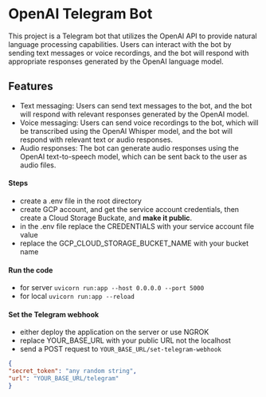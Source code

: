 

# OpenAI Telegram Bot

This project is a Telegram bot that utilizes the OpenAI API to provide natural language processing capabilities. Users can interact with the bot by sending text messages or voice recordings, and the bot will respond with appropriate responses generated by the OpenAI language model.

## Features

- Text messaging: Users can send text messages to the bot, and the bot will respond with relevant responses generated by the OpenAI model.
- Voice messaging: Users can send voice recordings to the bot, which will be transcribed using the OpenAI Whisper model, and the bot will respond with relevant text or audio responses.
- Audio responses: The bot can generate audio responses using the OpenAI text-to-speech model, which can be sent back to the user as audio files.




#### Steps
* create a .env file in the root directory
* create GCP account, and get the service account credentials, then create a Cloud Storage Buckate, and **make it public**.
* in the .env file replace the CREDENTIALS with your service account file value
* replace the GCP_CLOUD_STORAGE_BUCKET_NAME with your bucket name

#### Run the code
* for server
`uvicorn run:app --host 0.0.0.0 --port 5000`
* for local
`uvicorn run:app --reload`

#### Set the Telegram webhook
* either deploy the application on the server or use NGROK
* replace YOUR_BASE_URL with your public URL not the localhost
* send a POST request to `YOUR_BASE_URL/set-telegram-webhook`
```json
{
"secret_token": "any random string",
"url": "YOUR_BASE_URL/telegram"
}
```
